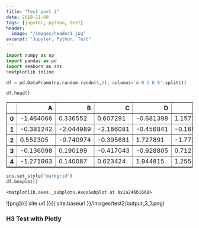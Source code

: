 ```yaml
---
title: "Test post 2"
date: 2018-11-08
tags: [jupyter, python, test]
header:
  image: "/images/header1.jpg"
excerpt: "Jupyter, Python, Test"
---
```


```python
import numpy as np
import pandas as pd
import seaborn as sns
%matplotlib inline
```


```python
df = pd.DataFrame(np.random.randn(5,5), columns='A B C D E'.split())
```


```python
df.head()
```




<div>
<style scoped>
    .dataframe tbody tr th:only-of-type {
        vertical-align: middle;
    }

    .dataframe tbody tr th {
        vertical-align: top;
    }

    .dataframe thead th {
        text-align: right;
    }
</style>
<table border="1" class="dataframe">
  <thead>
    <tr style="text-align: right;">
      <th></th>
      <th>A</th>
      <th>B</th>
      <th>C</th>
      <th>D</th>
      <th>E</th>
    </tr>
  </thead>
  <tbody>
    <tr>
      <th>0</th>
      <td>-1.464066</td>
      <td>0.336552</td>
      <td>0.607291</td>
      <td>-0.681398</td>
      <td>1.157758</td>
    </tr>
    <tr>
      <th>1</th>
      <td>-0.381242</td>
      <td>-2.044989</td>
      <td>-2.186081</td>
      <td>-0.456841</td>
      <td>-0.169559</td>
    </tr>
    <tr>
      <th>2</th>
      <td>0.552305</td>
      <td>-0.740974</td>
      <td>-0.395681</td>
      <td>1.727891</td>
      <td>-1.773343</td>
    </tr>
    <tr>
      <th>3</th>
      <td>-0.136098</td>
      <td>0.190199</td>
      <td>-0.417043</td>
      <td>-0.928805</td>
      <td>0.712748</td>
    </tr>
    <tr>
      <th>4</th>
      <td>-1.271963</td>
      <td>0.140087</td>
      <td>0.623424</td>
      <td>1.944815</td>
      <td>1.255174</td>
    </tr>
  </tbody>
</table>
</div>




```python
sns.set_style("darkgrid")
df.boxplot()
```




    <matplotlib.axes._subplots.AxesSubplot at 0x1a246b1668>



![png]({{ site.url }}{{ site.baseurl }}/images/test2/output_3_1.png)


### H3 Test with Plotly


<script src="https://cdn.plot.ly/plotly-latest.min.js"></script>

<div id="22495cec-ac95-42d5-b3b1-4566a5848585" style="height: 100%; width: 100%;" class="plotly-graph-div"></div><script type="text/javascript">window.PLOTLYENV=window.PLOTLYENV || {};window.PLOTLYENV.BASE_URL="https://plot.ly";Plotly.newPlot("22495cec-ac95-42d5-b3b1-4566a5848585", [{"type": "scatter", "x": [0.0, 0.1111111111111111, 0.2222222222222222, 0.3333333333333333, 0.4444444444444444, 0.5555555555555556, 0.6666666666666666, 0.7777777777777777, 0.8888888888888888, 1.0], "y": [-0.2706323284096669, -0.5368085060076518, -0.3650022122835297, 1.0837185699917664, -1.6123886503326845, 1.3256691068338189, -0.31083903066205104, 0.6951190301897303, -1.624361384686101, 1.852523980751262]}], {}, {"showLink": true, "linkText": "Export to plot.ly"})</script>

<div id="9896878f-5150-4b05-8ad9-bd23c5802fc2" style="height: 100%; width: 100%;" class="plotly-graph-div js-plotly-plot"><div class="plot-container plotly"><div class="svg-container" style="position: relative; width: 985.469px; height: 525px;"><svg class="main-svg" xmlns="http://www.w3.org/2000/svg" xmlns:xlink="http://www.w3.org/1999/xlink" width="985.469" height="525" style="background: rgb(245, 246, 249);"><defs id="defs-ed16f3"><g class="clips"><clipPath id="cliped16f3xyplot" class="plotclip"><rect width="824" height="241.49999999999997"></rect></clipPath><clipPath id="cliped16f3x2y2plot" class="plotclip"><rect width="824" height="86.25"></rect></clipPath><clipPath class="axesclip" id="cliped16f3x"><rect x="80" y="0" width="824" height="525"></rect></clipPath><clipPath class="axesclip" id="cliped16f3y"><rect x="0" y="100" width="985.469" height="241.49999999999997"></rect></clipPath><clipPath class="axesclip" id="cliped16f3xy"><rect x="80" y="100" width="824" height="241.49999999999997"></rect></clipPath><clipPath class="axesclip" id="cliped16f3y2"><rect x="0" y="358.75" width="985.469" height="86.25"></rect></clipPath><clipPath class="axesclip" id="cliped16f3xy2"><rect x="80" y="358.75" width="824" height="86.25"></rect></clipPath><clipPath class="axesclip" id="cliped16f3x2"><rect x="80" y="0" width="824" height="525"></rect></clipPath><clipPath class="axesclip" id="cliped16f3x2y"><rect x="80" y="100" width="824" height="241.49999999999997"></rect></clipPath><clipPath class="axesclip" id="cliped16f3x2y2"><rect x="80" y="358.75" width="824" height="86.25"></rect></clipPath></g><g class="gradients"></g></defs><g class="bglayer"></g><g class="draglayer cursor-crosshair"><g class="xy"><rect class="nsewdrag drag" data-subplot="xy" x="80" y="100" width="824" height="241.49999999999997" style="fill: transparent; stroke-width: 0; pointer-events: all;"></rect><rect class="nwdrag drag cursor-nw-resize" data-subplot="xy" x="60" y="80" width="20" height="20" style="fill: transparent; stroke-width: 0; pointer-events: all;"></rect><rect class="nedrag drag cursor-ne-resize" data-subplot="xy" x="904" y="80" width="20" height="20" style="fill: transparent; stroke-width: 0; pointer-events: all;"></rect><rect class="swdrag drag cursor-sw-resize" data-subplot="xy" x="60" y="341.5" width="20" height="20" style="fill: transparent; stroke-width: 0; pointer-events: all;"></rect><rect class="sedrag drag cursor-se-resize" data-subplot="xy" x="904" y="341.5" width="20" height="20" style="fill: transparent; stroke-width: 0; pointer-events: all;"></rect><rect class="ewdrag drag cursor-ew-resize" data-subplot="xy" x="162.4" y="342" width="659.2" height="20" style="fill: transparent; stroke-width: 0; pointer-events: all;"></rect><rect class="wdrag drag cursor-w-resize" data-subplot="xy" x="80" y="342" width="82.4" height="20" style="fill: transparent; stroke-width: 0; pointer-events: all;"></rect><rect class="edrag drag cursor-e-resize" data-subplot="xy" x="821.6" y="342" width="82.4" height="20" style="fill: transparent; stroke-width: 0; pointer-events: all;"></rect><rect class="nsdrag drag cursor-ns-resize" data-subplot="xy" x="59.5" y="124.15" width="20" height="193.2" style="fill: transparent; stroke-width: 0; pointer-events: all;"></rect><rect class="sdrag drag cursor-s-resize" data-subplot="xy" x="59.5" y="317.34999999999997" width="20" height="24.15" style="fill: transparent; stroke-width: 0; pointer-events: all;"></rect><rect class="ndrag drag cursor-n-resize" data-subplot="xy" x="59.5" y="100" width="20" height="24.15" style="fill: transparent; stroke-width: 0; pointer-events: all;"></rect></g><g class="x2y2"><rect class="nsewdrag drag" data-subplot="x2y2" x="80" y="358.75" width="824" height="86.25" style="fill: transparent; stroke-width: 0; pointer-events: all;"></rect><rect class="nwdrag drag cursor-nw-resize" data-subplot="x2y2" x="60" y="338.75" width="20" height="20" style="fill: transparent; stroke-width: 0; pointer-events: all;"></rect><rect class="nedrag drag cursor-ne-resize" data-subplot="x2y2" x="904" y="338.75" width="20" height="20" style="fill: transparent; stroke-width: 0; pointer-events: all;"></rect><rect class="swdrag drag cursor-sw-resize" data-subplot="x2y2" x="60" y="445" width="20" height="20" style="fill: transparent; stroke-width: 0; pointer-events: all;"></rect><rect class="sedrag drag cursor-se-resize" data-subplot="x2y2" x="904" y="445" width="20" height="20" style="fill: transparent; stroke-width: 0; pointer-events: all;"></rect><rect class="ewdrag drag cursor-ew-resize" data-subplot="x2y2" x="162.4" y="445.5" width="659.2" height="20" style="fill: transparent; stroke-width: 0; pointer-events: all;"></rect><rect class="wdrag drag cursor-w-resize" data-subplot="x2y2" x="80" y="445.5" width="82.4" height="20" style="fill: transparent; stroke-width: 0; pointer-events: all;"></rect><rect class="edrag drag cursor-e-resize" data-subplot="x2y2" x="821.6" y="445.5" width="82.4" height="20" style="fill: transparent; stroke-width: 0; pointer-events: all;"></rect><rect class="nsdrag drag cursor-ns-resize" data-subplot="x2y2" x="59.5" y="367.375" width="20" height="69" style="fill: transparent; stroke-width: 0; pointer-events: all;"></rect><rect class="sdrag drag cursor-s-resize" data-subplot="x2y2" x="59.5" y="436.375" width="20" height="8.625" style="fill: transparent; stroke-width: 0; pointer-events: all;"></rect><rect class="ndrag drag cursor-n-resize" data-subplot="x2y2" x="59.5" y="358.75" width="20" height="8.625" style="fill: transparent; stroke-width: 0; pointer-events: all;"></rect></g></g><g class="layer-below"><g class="imagelayer"></g><g class="shapelayer"></g></g><g class="cartesianlayer"><g class="subplot xy"><g class="layer-subplot"><g class="shapelayer"></g><g class="imagelayer"></g></g><g class="gridlayer"><g class="x"><path class="xgrid crisp" d="M0,100v241.49999999999997" transform="translate(163.23000000000002,0)" style="stroke: rgb(225, 229, 237); stroke-opacity: 1; stroke-width: 1px;"></path><path class="xgrid crisp" d="M0,100v241.49999999999997" transform="translate(246.46,0)" style="stroke: rgb(225, 229, 237); stroke-opacity: 1; stroke-width: 1px;"></path><path class="xgrid crisp" d="M0,100v241.49999999999997" transform="translate(329.7,0)" style="stroke: rgb(225, 229, 237); stroke-opacity: 1; stroke-width: 1px;"></path><path class="xgrid crisp" d="M0,100v241.49999999999997" transform="translate(412.93,0)" style="stroke: rgb(225, 229, 237); stroke-opacity: 1; stroke-width: 1px;"></path><path class="xgrid crisp" d="M0,100v241.49999999999997" transform="translate(496.16,0)" style="stroke: rgb(225, 229, 237); stroke-opacity: 1; stroke-width: 1px;"></path><path class="xgrid crisp" d="M0,100v241.49999999999997" transform="translate(579.39,0)" style="stroke: rgb(225, 229, 237); stroke-opacity: 1; stroke-width: 1px;"></path><path class="xgrid crisp" d="M0,100v241.49999999999997" transform="translate(662.63,0)" style="stroke: rgb(225, 229, 237); stroke-opacity: 1; stroke-width: 1px;"></path><path class="xgrid crisp" d="M0,100v241.49999999999997" transform="translate(745.86,0)" style="stroke: rgb(225, 229, 237); stroke-opacity: 1; stroke-width: 1px;"></path><path class="xgrid crisp" d="M0,100v241.49999999999997" transform="translate(829.09,0)" style="stroke: rgb(225, 229, 237); stroke-opacity: 1; stroke-width: 1px;"></path></g><g class="y"><path class="ygrid crisp" d="M80,0h824" transform="translate(0,307.72)" style="stroke: rgb(225, 229, 237); stroke-opacity: 1; stroke-width: 1px;"></path><path class="ygrid crisp" d="M80,0h824" transform="translate(0,270)" style="stroke: rgb(225, 229, 237); stroke-opacity: 1; stroke-width: 1px;"></path><path class="ygrid crisp" d="M80,0h824" transform="translate(0,194.57)" style="stroke: rgb(225, 229, 237); stroke-opacity: 1; stroke-width: 1px;"></path><path class="ygrid crisp" d="M80,0h824" transform="translate(0,156.85)" style="stroke: rgb(225, 229, 237); stroke-opacity: 1; stroke-width: 1px;"></path><path class="ygrid crisp" d="M80,0h824" transform="translate(0,119.14)" style="stroke: rgb(225, 229, 237); stroke-opacity: 1; stroke-width: 1px;"></path></g></g><g class="zerolinelayer"><path class="xzl zl crisp" d="M0,100v241.49999999999997" transform="translate(80,0)" style="stroke: rgb(225, 229, 237); stroke-opacity: 1; stroke-width: 1px;"></path><path class="yzl zl crisp" d="M80,0h824" transform="translate(0,232.29)" style="stroke: rgb(225, 229, 237); stroke-opacity: 1; stroke-width: 1px;"></path></g><path class="xlines-below"></path><path class="ylines-below"></path><g class="overlines-below"></g><g class="xaxislayer-below"></g><g class="yaxislayer-below"></g><g class="overaxes-below"></g><g class="plot" transform="translate(80, 100)" clip-path="url(#cliped16f3xyplot)"><g class="scatterlayer mlayer"><g class="trace scatter traceaff9847f-6020-48f7-b0f1-c987dec15ae1" style="stroke-miterlimit: 2; opacity: 1;"><g class="fills"></g><g class="errorbars"></g><g class="lines"><path class="js-line" d="M0,149.48L8.32,170.11L16.65,154.57L24.97,160.27L33.29,109.95L41.62,178.2L49.94,122.17L58.26,127.52L66.59,146.04L74.91,213.4L83.23,106.76L91.56,113.11L99.88,109.94L108.2,181.21L116.53,177.86L124.85,137.48L133.17,84.15L141.49,198.22L149.82,103.36L158.14,109.17L166.46,147.44L174.79,188.59L183.11,92.01L199.76,177.69L208.08,47.02L216.4,161.22L224.73,94.73L233.05,94.89L241.37,147.61L249.7,123.23L258.02,12.08L266.34,59.6L274.67,159.3L282.99,229.43L291.31,124.69L299.64,137.39L307.96,106L316.28,215.91L324.61,109.74L332.93,136.78L341.25,98.27L349.58,163.41L357.9,145.11L366.22,148.17L374.55,149.99L382.87,125.49L391.19,166.28L399.52,112.07L407.84,169.14L416.16,77.73L424.48,125.82L432.81,52.7L441.13,140.04L449.45,196.95L457.78,36.92L466.1,157.45L474.42,107.87L482.75,106.56L491.07,198.07L499.39,133.71L507.72,129.11L532.69,186.17L541.01,174.03L549.33,106.07L557.66,168.93L565.98,126.11L574.3,88.52L582.63,178.94L590.95,88.87L599.27,183.88L607.6,108.07L615.92,151.79L624.24,164.75L632.57,183.08L640.89,157.53L649.21,111.24L657.54,119.8L665.86,99.22L674.18,225.15L682.51,81.39L690.83,158.26L699.15,123.27L707.47,214.29L715.8,86.38L724.12,169.99L732.44,133.6L740.77,103.61L749.09,73.55L757.41,112.03L765.74,94.76L774.06,148.19L782.38,163.57L790.71,145.43L799.03,123.54L807.35,148.87L815.68,135.07L824,43.96" style="vector-effect: non-scaling-stroke; fill: none; stroke: rgb(255, 153, 51); stroke-opacity: 1; stroke-width: 1.3px; opacity: 1;"></path></g><g class="points"></g><g class="text"></g></g><g class="trace scatter trace3a095649-e96a-4704-a845-d1b12e963800" style="stroke-miterlimit: 2; opacity: 1;"><g class="fills"></g><g class="errorbars"></g><g class="lines"><path class="js-line" d="M0,77.06L8.32,176.68L16.65,158.8L24.97,32.24L33.29,201.11L41.62,121.77L49.94,144.06L58.26,175.35L66.59,99.89L74.91,93.65L83.23,134.39L91.56,101.67L99.88,120.28L108.2,163.18L116.53,182.34L124.85,156.84L133.17,122.7L141.49,59.96L149.82,166.78L158.14,143.82L166.46,114.74L174.79,79.46L183.11,48.28L191.43,83.88L199.76,168.75L208.08,89.16L216.4,139.93L224.73,109.58L233.05,66.97L241.37,84.16L249.7,109.88L258.02,123.01L266.34,67.35L274.67,151.75L282.99,108.65L291.31,140.97L299.64,143.46L307.96,141.59L316.28,120.28L324.61,123.76L332.93,126.04L341.25,104.95L349.58,166.65L357.9,188.28L366.22,111.43L374.55,190.42L382.87,158.56L391.19,118.59L399.52,122.38L407.84,77.88L416.16,208.19L424.48,152.31L432.81,174.48L441.13,179.06L449.45,106.45L457.78,182.18L466.1,165.33L474.42,189.17L482.75,144.89L491.07,111.36L499.39,95.15L507.72,84.65L516.04,151.72L524.36,50.05L532.69,157.64L541.01,150.88L549.33,160.05L557.66,146.45L565.98,120.01L574.3,136.75L582.63,146.94L590.95,167.51L599.27,149.33L607.6,110.95L615.92,117.3L624.24,142.3L632.57,107.46L640.89,152.34L649.21,140.08L657.54,169.16L665.86,83.83L674.18,84.65L682.51,194.45L690.83,145.98L699.15,104.57L707.47,169.58L715.8,91.15L724.12,190.62L732.44,104.73L740.77,168.32L749.09,121.45L757.41,89L765.74,167.85L774.06,146.78L782.38,133.27L790.71,59.57L799.03,131.02L807.35,135.99L815.68,113.38L824,164.09" style="vector-effect: non-scaling-stroke; fill: none; stroke: rgb(55, 128, 191); stroke-opacity: 1; stroke-width: 1.3px; opacity: 1;"></path></g><g class="points"></g><g class="text"></g></g></g></g><g class="overplot"></g><path class="xlines-above crisp" d="M0,0" style="fill: none;"></path><path class="ylines-above crisp" d="M0,0" style="fill: none;"></path><g class="overlines-above"></g><g class="xaxislayer-above"><g class="xtick"><text text-anchor="middle" x="0" y="354.5" data-unformatted="0" data-math="N" transform="translate(80,0)" style="font-family: &quot;Open Sans&quot;, verdana, arial, sans-serif; font-size: 12px; fill: rgb(77, 86, 99); fill-opacity: 1; white-space: pre;">0</text></g><g class="xtick"><text text-anchor="middle" x="0" y="354.5" data-unformatted="10" data-math="N" transform="translate(163.23000000000002,0)" style="font-family: &quot;Open Sans&quot;, verdana, arial, sans-serif; font-size: 12px; fill: rgb(77, 86, 99); fill-opacity: 1; white-space: pre;">10</text></g><g class="xtick"><text text-anchor="middle" x="0" y="354.5" data-unformatted="20" data-math="N" transform="translate(246.46,0)" style="font-family: &quot;Open Sans&quot;, verdana, arial, sans-serif; font-size: 12px; fill: rgb(77, 86, 99); fill-opacity: 1; white-space: pre;">20</text></g><g class="xtick"><text text-anchor="middle" x="0" y="354.5" data-unformatted="30" data-math="N" transform="translate(329.7,0)" style="font-family: &quot;Open Sans&quot;, verdana, arial, sans-serif; font-size: 12px; fill: rgb(77, 86, 99); fill-opacity: 1; white-space: pre;">30</text></g><g class="xtick"><text text-anchor="middle" x="0" y="354.5" data-unformatted="40" data-math="N" transform="translate(412.93,0)" style="font-family: &quot;Open Sans&quot;, verdana, arial, sans-serif; font-size: 12px; fill: rgb(77, 86, 99); fill-opacity: 1; white-space: pre;">40</text></g><g class="xtick"><text text-anchor="middle" x="0" y="354.5" data-unformatted="50" data-math="N" transform="translate(496.16,0)" style="font-family: &quot;Open Sans&quot;, verdana, arial, sans-serif; font-size: 12px; fill: rgb(77, 86, 99); fill-opacity: 1; white-space: pre;">50</text></g><g class="xtick"><text text-anchor="middle" x="0" y="354.5" data-unformatted="60" data-math="N" transform="translate(579.39,0)" style="font-family: &quot;Open Sans&quot;, verdana, arial, sans-serif; font-size: 12px; fill: rgb(77, 86, 99); fill-opacity: 1; white-space: pre;">60</text></g><g class="xtick"><text text-anchor="middle" x="0" y="354.5" data-unformatted="70" data-math="N" transform="translate(662.63,0)" style="font-family: &quot;Open Sans&quot;, verdana, arial, sans-serif; font-size: 12px; fill: rgb(77, 86, 99); fill-opacity: 1; white-space: pre;">70</text></g><g class="xtick"><text text-anchor="middle" x="0" y="354.5" data-unformatted="80" data-math="N" transform="translate(745.86,0)" style="font-family: &quot;Open Sans&quot;, verdana, arial, sans-serif; font-size: 12px; fill: rgb(77, 86, 99); fill-opacity: 1; white-space: pre;">80</text></g><g class="xtick"><text text-anchor="middle" x="0" y="354.5" data-unformatted="90" data-math="N" transform="translate(829.09,0)" style="font-family: &quot;Open Sans&quot;, verdana, arial, sans-serif; font-size: 12px; fill: rgb(77, 86, 99); fill-opacity: 1; white-space: pre;">90</text></g></g><g class="yaxislayer-above"><g class="ytick"><text text-anchor="end" x="79" y="4.199999999999999" data-unformatted="−2" data-math="N" transform="translate(0,307.72)" style="font-family: &quot;Open Sans&quot;, verdana, arial, sans-serif; font-size: 12px; fill: rgb(77, 86, 99); fill-opacity: 1; white-space: pre;">−2</text></g><g class="ytick"><text text-anchor="end" x="79" y="4.199999999999999" data-unformatted="−1" data-math="N" transform="translate(0,270)" style="font-family: &quot;Open Sans&quot;, verdana, arial, sans-serif; font-size: 12px; fill: rgb(77, 86, 99); fill-opacity: 1; white-space: pre;">−1</text></g><g class="ytick"><text text-anchor="end" x="79" y="4.199999999999999" data-unformatted="0" data-math="N" transform="translate(0,232.29)" style="font-family: &quot;Open Sans&quot;, verdana, arial, sans-serif; font-size: 12px; fill: rgb(77, 86, 99); fill-opacity: 1; white-space: pre;">0</text></g><g class="ytick"><text text-anchor="end" x="79" y="4.199999999999999" data-unformatted="1" data-math="N" transform="translate(0,194.57)" style="font-family: &quot;Open Sans&quot;, verdana, arial, sans-serif; font-size: 12px; fill: rgb(77, 86, 99); fill-opacity: 1; white-space: pre;">1</text></g><g class="ytick"><text text-anchor="end" x="79" y="4.199999999999999" data-unformatted="2" data-math="N" transform="translate(0,156.85)" style="font-family: &quot;Open Sans&quot;, verdana, arial, sans-serif; font-size: 12px; fill: rgb(77, 86, 99); fill-opacity: 1; white-space: pre;">2</text></g><g class="ytick"><text text-anchor="end" x="79" y="4.199999999999999" data-unformatted="3" data-math="N" transform="translate(0,119.14)" style="font-family: &quot;Open Sans&quot;, verdana, arial, sans-serif; font-size: 12px; fill: rgb(77, 86, 99); fill-opacity: 1; white-space: pre;">3</text></g></g><g class="overaxes-above"></g></g><g class="subplot x2y2"><g class="layer-subplot"><g class="shapelayer"></g><g class="imagelayer"></g></g><g class="gridlayer"><g class="x2"><path class="x2grid crisp" d="M0,358.75v86.25" transform="translate(163.23000000000002,0)" style="stroke: rgb(225, 229, 237); stroke-opacity: 1; stroke-width: 1px;"></path><path class="x2grid crisp" d="M0,358.75v86.25" transform="translate(246.46,0)" style="stroke: rgb(225, 229, 237); stroke-opacity: 1; stroke-width: 1px;"></path><path class="x2grid crisp" d="M0,358.75v86.25" transform="translate(329.7,0)" style="stroke: rgb(225, 229, 237); stroke-opacity: 1; stroke-width: 1px;"></path><path class="x2grid crisp" d="M0,358.75v86.25" transform="translate(412.93,0)" style="stroke: rgb(225, 229, 237); stroke-opacity: 1; stroke-width: 1px;"></path><path class="x2grid crisp" d="M0,358.75v86.25" transform="translate(496.16,0)" style="stroke: rgb(225, 229, 237); stroke-opacity: 1; stroke-width: 1px;"></path><path class="x2grid crisp" d="M0,358.75v86.25" transform="translate(579.39,0)" style="stroke: rgb(225, 229, 237); stroke-opacity: 1; stroke-width: 1px;"></path><path class="x2grid crisp" d="M0,358.75v86.25" transform="translate(662.63,0)" style="stroke: rgb(225, 229, 237); stroke-opacity: 1; stroke-width: 1px;"></path><path class="x2grid crisp" d="M0,358.75v86.25" transform="translate(745.86,0)" style="stroke: rgb(225, 229, 237); stroke-opacity: 1; stroke-width: 1px;"></path><path class="x2grid crisp" d="M0,358.75v86.25" transform="translate(829.09,0)" style="stroke: rgb(225, 229, 237); stroke-opacity: 1; stroke-width: 1px;"></path></g><g class="y2"><path class="y2grid crisp" d="M80,0h824" transform="translate(0,443.5)" style="stroke: rgb(225, 229, 237); stroke-opacity: 1; stroke-width: 1px;"></path><path class="y2grid crisp" d="M80,0h824" transform="translate(0,423.01)" style="stroke: rgb(225, 229, 237); stroke-opacity: 1; stroke-width: 1px;"></path><path class="y2grid crisp" d="M80,0h824" transform="translate(0,382.03)" style="stroke: rgb(225, 229, 237); stroke-opacity: 1; stroke-width: 1px;"></path><path class="y2grid crisp" d="M80,0h824" transform="translate(0,361.54)" style="stroke: rgb(225, 229, 237); stroke-opacity: 1; stroke-width: 1px;"></path></g></g><g class="zerolinelayer"><path class="x2zl zl crisp" d="M0,358.75v86.25" transform="translate(80,0)" style="stroke: rgb(225, 229, 237); stroke-opacity: 1; stroke-width: 1px;"></path><path class="y2zl zl crisp" d="M80,0h824" transform="translate(0,402.52)" style="stroke: rgb(225, 229, 237); stroke-opacity: 1; stroke-width: 1px;"></path></g><path class="xlines-below"></path><path class="ylines-below"></path><g class="overlines-below"></g><g class="xaxislayer-below"></g><g class="yaxislayer-below"></g><g class="overaxes-below"></g><g class="plot" transform="translate(80, 358.75)" clip-path="url(#cliped16f3x2y2plot)"><g class="scatterlayer mlayer"><g class="trace scatter trace69a8c440-0cb4-4673-915b-51d8d7982895" style="stroke-miterlimit: 2;"><g class="fills"><g><path class="js-fill" d="M824,43.77L8.32,43.77L8.32,41.98L16.65,42.62L33.29,19.01L49.94,37.83L58.26,30.78L83.23,36.26L99.88,40.96L116.53,42.55L124.85,38.51L133.17,33.3L149.82,26.54L158.14,34.36L208.08,32.32L224.73,39.74L258.02,13.64L266.34,41.67L291.31,39.35L299.64,42.12L307.96,34.1L324.61,39.96L341.25,41.96L349.58,42.89L357.9,32.05L374.55,32.79L382.87,34.79L399.52,40.97L416.16,8.33L424.48,36.58L432.81,10.69L441.13,33.17L457.78,4.31L466.1,41.63L474.42,21.69L482.75,33.36L516.04,42.72L549.33,29.11L574.3,30.67L590.95,22.41L607.6,42.99L649.21,35.94L657.54,30.36L682.51,13.06L715.8,42.47L724.12,38.17L740.77,26.19L749.09,30.76L765.74,23.92L799.03,41.74L824,11.14" style="fill: rgb(0, 128, 0); fill-opacity: 0.5; stroke-width: 0;"></path></g></g><g class="errorbars"></g><g class="lines"><path class="js-line" d="M8.32,41.98L16.65,42.62" style="vector-effect: non-scaling-stroke; fill: none; stroke: rgb(0, 128, 0); stroke-opacity: 1; stroke-width: 0.5px; opacity: 1;"></path><path class="js-line" d="M49.94,37.83L58.26,30.78" style="vector-effect: non-scaling-stroke; fill: none; stroke: rgb(0, 128, 0); stroke-opacity: 1; stroke-width: 0.5px; opacity: 1;"></path><path class="js-line" d="M116.53,42.55L124.85,38.51L133.17,33.3" style="vector-effect: non-scaling-stroke; fill: none; stroke: rgb(0, 128, 0); stroke-opacity: 1; stroke-width: 0.5px; opacity: 1;"></path><path class="js-line" d="M149.82,26.54L158.14,34.36" style="vector-effect: non-scaling-stroke; fill: none; stroke: rgb(0, 128, 0); stroke-opacity: 1; stroke-width: 0.5px; opacity: 1;"></path><path class="js-line" d="M258.02,13.64L266.34,41.67" style="vector-effect: non-scaling-stroke; fill: none; stroke: rgb(0, 128, 0); stroke-opacity: 1; stroke-width: 0.5px; opacity: 1;"></path><path class="js-line" d="M291.31,39.35L299.64,42.12L307.96,34.1" style="vector-effect: non-scaling-stroke; fill: none; stroke: rgb(0, 128, 0); stroke-opacity: 1; stroke-width: 0.5px; opacity: 1;"></path><path class="js-line" d="M341.25,41.96L349.58,42.89L357.9,32.05" style="vector-effect: non-scaling-stroke; fill: none; stroke: rgb(0, 128, 0); stroke-opacity: 1; stroke-width: 0.5px; opacity: 1;"></path><path class="js-line" d="M374.55,32.79L382.87,34.79" style="vector-effect: non-scaling-stroke; fill: none; stroke: rgb(0, 128, 0); stroke-opacity: 1; stroke-width: 0.5px; opacity: 1;"></path><path class="js-line" d="M416.16,8.33L424.48,36.58L432.81,10.69L441.13,33.17" style="vector-effect: non-scaling-stroke; fill: none; stroke: rgb(0, 128, 0); stroke-opacity: 1; stroke-width: 0.5px; opacity: 1;"></path><path class="js-line" d="M457.78,4.31L466.1,41.63L474.42,21.69L482.75,33.36" style="vector-effect: non-scaling-stroke; fill: none; stroke: rgb(0, 128, 0); stroke-opacity: 1; stroke-width: 0.5px; opacity: 1;"></path><path class="js-line" d="M649.21,35.94L657.54,30.36" style="vector-effect: non-scaling-stroke; fill: none; stroke: rgb(0, 128, 0); stroke-opacity: 1; stroke-width: 0.5px; opacity: 1;"></path><path class="js-line" d="M715.8,42.47L724.12,38.17" style="vector-effect: non-scaling-stroke; fill: none; stroke: rgb(0, 128, 0); stroke-opacity: 1; stroke-width: 0.5px; opacity: 1;"></path><path class="js-line" d="M740.77,26.19L749.09,30.76" style="vector-effect: non-scaling-stroke; fill: none; stroke: rgb(0, 128, 0); stroke-opacity: 1; stroke-width: 0.5px; opacity: 1;"></path></g><g class="points"></g><g class="text"></g></g><g class="trace scatter trace5b49ff81-b691-424b-80cb-e258ae739612" style="stroke-miterlimit: 2;"><g class="fills"><g><path class="js-fill" d="M815.68,43.77L0,43.77L0,63.44L24.97,78.55L41.62,59.1L66.59,56.31L74.91,76.3L91.56,46.88L108.2,48.67L141.49,81.33L166.46,52.66L174.79,73.42L183.11,55.65L191.43,57.27L199.76,46.2L216.4,49.55L233.05,51.35L241.37,61.01L249.7,47.4L274.67,45.82L282.99,76.58L316.28,69.75L332.93,46.69L366.22,53.75L391.19,56.73L407.84,68.56L449.45,68.35L491.07,67.33L499.39,54.25L507.72,55.85L524.36,75.76L532.69,51.52L541.01,50.06L557.66,49.88L565.98,45.43L582.63,52.46L599.27,53.16L615.92,53.14L624.24,49.87L632.57,64.31L640.89,45.18L665.86,47.95L674.18,81.94L690.83,47.11L699.15,48.85L707.47,55.92L732.44,51.61L757.41,50.03L774.06,44.15L782.38,52L790.71,67.09L807.35,47.27L815.68,49.66" style="fill: rgb(255, 0, 0); fill-opacity: 0.5; stroke-width: 0;"></path></g></g><g class="errorbars"></g><g class="lines"><path class="js-line" d="M66.59,56.31L74.91,76.3" style="vector-effect: non-scaling-stroke; fill: none; stroke: rgb(255, 0, 0); stroke-opacity: 1; stroke-width: 0.5px; opacity: 1;"></path><path class="js-line" d="M166.46,52.66L174.79,73.42L183.11,55.65L191.43,57.27L199.76,46.2" style="vector-effect: non-scaling-stroke; fill: none; stroke: rgb(255, 0, 0); stroke-opacity: 1; stroke-width: 0.5px; opacity: 1;"></path><path class="js-line" d="M233.05,51.35L241.37,61.01L249.7,47.4" style="vector-effect: non-scaling-stroke; fill: none; stroke: rgb(255, 0, 0); stroke-opacity: 1; stroke-width: 0.5px; opacity: 1;"></path><path class="js-line" d="M274.67,45.82L282.99,76.58" style="vector-effect: non-scaling-stroke; fill: none; stroke: rgb(255, 0, 0); stroke-opacity: 1; stroke-width: 0.5px; opacity: 1;"></path><path class="js-line" d="M491.07,67.33L499.39,54.25L507.72,55.85" style="vector-effect: non-scaling-stroke; fill: none; stroke: rgb(255, 0, 0); stroke-opacity: 1; stroke-width: 0.5px; opacity: 1;"></path><path class="js-line" d="M524.36,75.76L532.69,51.52L541.01,50.06" style="vector-effect: non-scaling-stroke; fill: none; stroke: rgb(255, 0, 0); stroke-opacity: 1; stroke-width: 0.5px; opacity: 1;"></path><path class="js-line" d="M557.66,49.88L565.98,45.43" style="vector-effect: non-scaling-stroke; fill: none; stroke: rgb(255, 0, 0); stroke-opacity: 1; stroke-width: 0.5px; opacity: 1;"></path><path class="js-line" d="M615.92,53.14L624.24,49.87L632.57,64.31L640.89,45.18" style="vector-effect: non-scaling-stroke; fill: none; stroke: rgb(255, 0, 0); stroke-opacity: 1; stroke-width: 0.5px; opacity: 1;"></path><path class="js-line" d="M665.86,47.95L674.18,81.94" style="vector-effect: non-scaling-stroke; fill: none; stroke: rgb(255, 0, 0); stroke-opacity: 1; stroke-width: 0.5px; opacity: 1;"></path><path class="js-line" d="M690.83,47.11L699.15,48.85L707.47,55.92" style="vector-effect: non-scaling-stroke; fill: none; stroke: rgb(255, 0, 0); stroke-opacity: 1; stroke-width: 0.5px; opacity: 1;"></path><path class="js-line" d="M774.06,44.15L782.38,52L790.71,67.09" style="vector-effect: non-scaling-stroke; fill: none; stroke: rgb(255, 0, 0); stroke-opacity: 1; stroke-width: 0.5px; opacity: 1;"></path><path class="js-line" d="M807.35,47.27L815.68,49.66" style="vector-effect: non-scaling-stroke; fill: none; stroke: rgb(255, 0, 0); stroke-opacity: 1; stroke-width: 0.5px; opacity: 1;"></path></g><g class="points"></g><g class="text"></g></g></g></g><g class="overplot"></g><path class="xlines-above crisp" d="M0,0" style="fill: none;"></path><path class="ylines-above crisp" d="M0,0" style="fill: none;"></path><g class="overlines-above"></g><g class="xaxislayer-above"></g><g class="yaxislayer-above"><g class="y2tick"><text text-anchor="end" x="79" y="4.199999999999999" data-unformatted="−4" data-math="N" transform="translate(0,443.5)" style="font-family: &quot;Open Sans&quot;, verdana, arial, sans-serif; font-size: 12px; fill: rgb(77, 86, 99); fill-opacity: 1; white-space: pre;">−4</text></g><g class="y2tick"><text text-anchor="end" x="79" y="4.199999999999999" data-unformatted="−2" data-math="N" transform="translate(0,423.01)" style="font-family: &quot;Open Sans&quot;, verdana, arial, sans-serif; font-size: 12px; fill: rgb(77, 86, 99); fill-opacity: 1; white-space: pre;">−2</text></g><g class="y2tick"><text text-anchor="end" x="79" y="4.199999999999999" data-unformatted="0" data-math="N" transform="translate(0,402.52)" style="font-family: &quot;Open Sans&quot;, verdana, arial, sans-serif; font-size: 12px; fill: rgb(77, 86, 99); fill-opacity: 1; white-space: pre;">0</text></g><g class="y2tick"><text text-anchor="end" x="79" y="4.199999999999999" data-unformatted="2" data-math="N" transform="translate(0,382.03)" style="font-family: &quot;Open Sans&quot;, verdana, arial, sans-serif; font-size: 12px; fill: rgb(77, 86, 99); fill-opacity: 1; white-space: pre;">2</text></g><g class="y2tick"><text text-anchor="end" x="79" y="4.199999999999999" data-unformatted="4" data-math="N" transform="translate(0,361.54)" style="font-family: &quot;Open Sans&quot;, verdana, arial, sans-serif; font-size: 12px; fill: rgb(77, 86, 99); fill-opacity: 1; white-space: pre;">4</text></g></g><g class="overaxes-above"></g></g></g><g class="polarlayer"></g><g class="ternarylayer"></g><g class="geolayer"></g><g class="pielayer"></g><g class="glimages"></g><text class="js-plot-link-container" y="516" text-anchor="end" x="978.469" style="font-family: &quot;Open Sans&quot;, Arial, sans-serif; font-size: 12px; fill: rgb(68, 68, 68); pointer-events: all;"><tspan class="js-link-to-tool"><a xlink:href="#" class="link--impt link--embedview" font-weight="bold">Export to plot.ly »</a></tspan><tspan class="js-link-spacer"></tspan><tspan class="js-sourcelinks"></tspan></text></svg><div class="gl-container"></div><svg class="main-svg" xmlns="http://www.w3.org/2000/svg" xmlns:xlink="http://www.w3.org/1999/xlink" width="985.469" height="525"><defs id="topdefs-ed16f3"><g class="clips"></g><clipPath id="legended16f3"><rect width="53" height="48" x="0" y="0"></rect></clipPath></defs><g class="layer-above"><g class="imagelayer"></g><g class="shapelayer"></g></g><g class="infolayer"><g class="legend" pointer-events="all" transform="translate(920.48, 100)"><rect class="bg" shape-rendering="crispEdges" width="53" height="48" x="0" y="0" style="stroke: rgb(68, 68, 68); stroke-opacity: 1; fill: rgb(245, 246, 249); fill-opacity: 1; stroke-width: 0px;"></rect><g class="scrollbox" transform="translate(0, 0)" clip-path="url(#legended16f3)"><g class="groups"><g class="traces" transform="translate(0, 14.5)" style="opacity: 1;"><g class="layers" style="opacity: 1;"><g class="legendfill"></g><g class="legendlines"><path class="js-line" d="M5,0h30" style="fill: none; stroke: rgb(255, 153, 51); stroke-opacity: 1; stroke-width: 1.3px;"></path></g><g class="legendsymbols"><g class="legendpoints"></g></g></g><text class="legendtext user-select-none" text-anchor="start" x="40" y="4.680000000000001" data-unformatted="A" data-math="N" style="font-family: &quot;Open Sans&quot;, verdana, arial, sans-serif; font-size: 12px; fill: rgb(77, 86, 99); fill-opacity: 1; white-space: pre;">A</text><rect class="legendtoggle" pointer-events="all" x="0" y="-9.5" width="93" height="19" style="cursor: pointer; fill: rgb(0, 0, 0); fill-opacity: 0;"></rect></g><g class="traces" transform="translate(0, 33.5)" style="opacity: 1;"><g class="layers" style="opacity: 1;"><g class="legendfill"></g><g class="legendlines"><path class="js-line" d="M5,0h30" style="fill: none; stroke: rgb(55, 128, 191); stroke-opacity: 1; stroke-width: 1.3px;"></path></g><g class="legendsymbols"><g class="legendpoints"></g></g></g><text class="legendtext user-select-none" text-anchor="start" x="40" y="4.680000000000001" data-unformatted="B" data-math="N" style="font-family: &quot;Open Sans&quot;, verdana, arial, sans-serif; font-size: 12px; fill: rgb(77, 86, 99); fill-opacity: 1; white-space: pre;">B</text><rect class="legendtoggle" pointer-events="all" x="0" y="-9.5" width="93" height="19" style="cursor: pointer; fill: rgb(0, 0, 0); fill-opacity: 0;"></rect></g></g></g><rect class="scrollbar" rx="20" ry="3" width="0" height="0" x="0" y="0" style="fill: rgb(128, 139, 164); fill-opacity: 1;"></rect></g><g class="g-gtitle"></g><g class="g-xtitle"></g><g class="g-x2title"></g><g class="g-ytitle"></g><g class="g-y2title"><text class="y2title" transform="rotate(-90,42,401.875)" x="42" y="401.875" text-anchor="middle" data-unformatted="Spread" data-math="N" style="font-family: &quot;Open Sans&quot;, verdana, arial, sans-serif; font-size: 14px; fill: rgb(77, 86, 99); opacity: 1; font-weight: normal; white-space: pre;">Spread</text></g></g><g class="menulayer"></g><g class="zoomlayer"></g><g class="hoverlayer"></g></svg><div id="modebar-ed16f3" class="modebar modebar--hover"><div class="modebar-group"><a rel="tooltip" class="modebar-btn" data-title="Download plot as a png" data-toggle="false" data-gravity="n"><svg viewBox="0 0 1000 1000" class="icon" height="1em" width="1em"><path d="m500 450c-83 0-150-67-150-150 0-83 67-150 150-150 83 0 150 67 150 150 0 83-67 150-150 150z m400 150h-120c-16 0-34 13-39 29l-31 93c-6 15-23 28-40 28h-340c-16 0-34-13-39-28l-31-94c-6-15-23-28-40-28h-120c-55 0-100-45-100-100v-450c0-55 45-100 100-100h800c55 0 100 45 100 100v450c0 55-45 100-100 100z m-400-550c-138 0-250 112-250 250 0 138 112 250 250 250 138 0 250-112 250-250 0-138-112-250-250-250z m365 380c-19 0-35 16-35 35 0 19 16 35 35 35 19 0 35-16 35-35 0-19-16-35-35-35z" transform="matrix(1 0 0 -1 0 850)"></path></svg></a><a rel="tooltip" class="modebar-btn" data-title="Edit in Chart Studio" data-toggle="false" data-gravity="n"><svg viewBox="0 0 857.1 1000" class="icon" height="1em" width="1em"><path d="m214-7h429v214h-429v-214z m500 0h72v500q0 8-6 21t-11 20l-157 156q-5 6-19 12t-22 5v-232q0-22-15-38t-38-16h-322q-22 0-37 16t-16 38v232h-72v-714h72v232q0 22 16 38t37 16h465q22 0 38-16t15-38v-232z m-214 518v178q0 8-5 13t-13 5h-107q-7 0-13-5t-5-13v-178q0-8 5-13t13-5h107q7 0 13 5t5 13z m357-18v-518q0-22-15-38t-38-16h-750q-23 0-38 16t-16 38v750q0 22 16 38t38 16h517q23 0 50-12t42-26l156-157q16-15 27-42t11-49z" transform="matrix(1 0 0 -1 0 850)"></path></svg></a></div><div class="modebar-group"><a rel="tooltip" class="modebar-btn active" data-title="Zoom" data-attr="dragmode" data-val="zoom" data-toggle="false" data-gravity="n"><svg viewBox="0 0 1000 1000" class="icon" height="1em" width="1em"><path d="m1000-25l-250 251c40 63 63 138 63 218 0 224-182 406-407 406-224 0-406-182-406-406s183-406 407-406c80 0 155 22 218 62l250-250 125 125z m-812 250l0 438 437 0 0-438-437 0z m62 375l313 0 0-312-313 0 0 312z" transform="matrix(1 0 0 -1 0 850)"></path></svg></a><a rel="tooltip" class="modebar-btn" data-title="Pan" data-attr="dragmode" data-val="pan" data-toggle="false" data-gravity="n"><svg viewBox="0 0 1000 1000" class="icon" height="1em" width="1em"><path d="m1000 350l-187 188 0-125-250 0 0 250 125 0-188 187-187-187 125 0 0-250-250 0 0 125-188-188 186-187 0 125 252 0 0-250-125 0 187-188 188 188-125 0 0 250 250 0 0-126 187 188z" transform="matrix(1 0 0 -1 0 850)"></path></svg></a></div><div class="modebar-group"><a rel="tooltip" class="modebar-btn" data-title="Zoom in" data-attr="zoom" data-val="in" data-toggle="false" data-gravity="n"><svg viewBox="0 0 875 1000" class="icon" height="1em" width="1em"><path d="m1 787l0-875 875 0 0 875-875 0z m687-500l-187 0 0-187-125 0 0 187-188 0 0 125 188 0 0 187 125 0 0-187 187 0 0-125z" transform="matrix(1 0 0 -1 0 850)"></path></svg></a><a rel="tooltip" class="modebar-btn" data-title="Zoom out" data-attr="zoom" data-val="out" data-toggle="false" data-gravity="n"><svg viewBox="0 0 875 1000" class="icon" height="1em" width="1em"><path d="m0 788l0-876 875 0 0 876-875 0z m688-500l-500 0 0 125 500 0 0-125z" transform="matrix(1 0 0 -1 0 850)"></path></svg></a><a rel="tooltip" class="modebar-btn" data-title="Autoscale" data-attr="zoom" data-val="auto" data-toggle="false" data-gravity="n"><svg viewBox="0 0 1000 1000" class="icon" height="1em" width="1em"><path d="m250 850l-187 0-63 0 0-62 0-188 63 0 0 188 187 0 0 62z m688 0l-188 0 0-62 188 0 0-188 62 0 0 188 0 62-62 0z m-875-938l0 188-63 0 0-188 0-62 63 0 187 0 0 62-187 0z m875 188l0-188-188 0 0-62 188 0 62 0 0 62 0 188-62 0z m-125 188l-1 0-93-94-156 156 156 156 92-93 2 0 0 250-250 0 0-2 93-92-156-156-156 156 94 92 0 2-250 0 0-250 0 0 93 93 157-156-157-156-93 94 0 0 0-250 250 0 0 0-94 93 156 157 156-157-93-93 0 0 250 0 0 250z" transform="matrix(1 0 0 -1 0 850)"></path></svg></a><a rel="tooltip" class="modebar-btn" data-title="Reset axes" data-attr="zoom" data-val="reset" data-toggle="false" data-gravity="n"><svg viewBox="0 0 928.6 1000" class="icon" height="1em" width="1em"><path d="m786 296v-267q0-15-11-26t-25-10h-214v214h-143v-214h-214q-15 0-25 10t-11 26v267q0 1 0 2t0 2l321 264 321-264q1-1 1-4z m124 39l-34-41q-5-5-12-6h-2q-7 0-12 3l-386 322-386-322q-7-4-13-4-7 2-12 7l-35 41q-4 5-3 13t6 12l401 334q18 15 42 15t43-15l136-114v109q0 8 5 13t13 5h107q8 0 13-5t5-13v-227l122-102q5-5 6-12t-4-13z" transform="matrix(1 0 0 -1 0 850)"></path></svg></a></div><div class="modebar-group"><a rel="tooltip" class="modebar-btn" data-title="Toggle Spike Lines" data-attr="_cartesianSpikesEnabled" data-val="on" data-toggle="false" data-gravity="n"><svg viewBox="0 0 1000 1000" class="icon" height="1em" width="1em"><path d="M512 409c0-57-46-104-103-104-57 0-104 47-104 104 0 57 47 103 104 103 57 0 103-46 103-103z m-327-39l92 0 0 92-92 0z m-185 0l92 0 0 92-92 0z m370-186l92 0 0 93-92 0z m0-184l92 0 0 92-92 0z" transform="matrix(1.5 0 0 -1.5 0 850)"></path></svg></a><a rel="tooltip" class="modebar-btn" data-title="Show closest data on hover" data-attr="hovermode" data-val="closest" data-toggle="false" data-gravity="ne"><svg viewBox="0 0 1500 1000" class="icon" height="1em" width="1em"><path d="m375 725l0 0-375-375 375-374 0-1 1125 0 0 750-1125 0z" transform="matrix(1 0 0 -1 0 850)"></path></svg></a><a rel="tooltip" class="modebar-btn active" data-title="Compare data on hover" data-attr="hovermode" data-val="x" data-toggle="false" data-gravity="ne"><svg viewBox="0 0 1125 1000" class="icon" height="1em" width="1em"><path d="m187 786l0 2-187-188 188-187 0 0 937 0 0 373-938 0z m0-499l0 1-187-188 188-188 0 0 937 0 0 376-938-1z" transform="matrix(1 0 0 -1 0 850)"></path></svg></a></div><div class="modebar-group"><a href="https://plot.ly/" target="_blank" data-title="Produced with Plotly" class="modebar-btn plotlyjsicon modebar-btn--logo"><svg xmlns="http://www.w3.org/2000/svg" viewBox="0 0 132 132" height="1em" width="1em"><defs><style>.cls-1 {fill: #119dff;} .cls-2 {fill: #25fefd;} .cls-3 {fill: #fff;}</style></defs><title>plotly-logomark</title><g id="symbol"><rect class="cls-1" width="132" height="132" rx="6" ry="6"></rect><circle class="cls-2" cx="78" cy="54" r="6"></circle><circle class="cls-2" cx="102" cy="30" r="6"></circle><circle class="cls-2" cx="78" cy="30" r="6"></circle><circle class="cls-2" cx="54" cy="30" r="6"></circle><circle class="cls-2" cx="30" cy="30" r="6"></circle><circle class="cls-2" cx="30" cy="54" r="6"></circle><path class="cls-3" d="M30,72a6,6,0,0,0-6,6v24a6,6,0,0,0,12,0V78A6,6,0,0,0,30,72Z"></path><path class="cls-3" d="M78,72a6,6,0,0,0-6,6v24a6,6,0,0,0,12,0V78A6,6,0,0,0,78,72Z"></path><path class="cls-3" d="M54,48a6,6,0,0,0-6,6v48a6,6,0,0,0,12,0V54A6,6,0,0,0,54,48Z"></path><path class="cls-3" d="M102,48a6,6,0,0,0-6,6v48a6,6,0,0,0,12,0V54A6,6,0,0,0,102,48Z"></path></g></svg></a></div></div></div></div></div>

